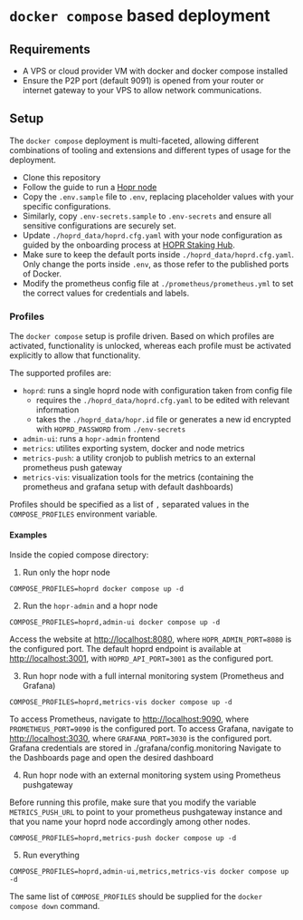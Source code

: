 # `docker compose` based deployment

## Requirements

- A VPS or cloud provider VM with docker and docker compose installed
- Ensure the P2P port (default 9091) is opened from your router or internet gateway to your VPS to allow network communications.

## Setup

The `docker compose` deployment is multi-faceted, allowing different combinations of tooling and extensions and different types of usage for the deployment.

- Clone this repository
- Follow the guide to run a [Hopr node](https://docs.hoprnet.org/node/start-here)
- Copy the `.env.sample` file to `.env`, replacing placeholder values with your specific configurations.
- Similarly, copy `.env-secrets.sample` to `.env-secrets` and ensure all sensitive configurations are securely set.
- Update `./hoprd_data/hoprd.cfg.yaml` with your node configuration as guided by the onboarding process at [HOPR Staking Hub](https://hub.hoprnet.org).
- Make sure to keep the default ports inside `./hoprd_data/hoprd.cfg.yaml`. Only change the ports inside `.env`, as those refer to the published ports of Docker.
- Modify the prometheus config file at `./prometheus/prometheus.yml` to set the correct values for credentials and labels.

### Profiles

The `docker compose` setup is profile driven. Based on which profiles are activated, functionality is unlocked, whereas each profile must be activated explicitly to allow that functionality.

The supported profiles are:

- `hoprd`: runs a single hoprd node with configuration taken from config file
  - requires the `./hoprd_data/hoprd.cfg.yaml` to be edited with relevant information
  - takes the `./hoprd_data/hopr.id` file or generates a new id encrypted with `HOPRD_PASSWORD` from `./env-secrets`
- `admin-ui`: runs a `hopr-admin` frontend
- `metrics`: utilites exporting system, docker and node metrics
- `metrics-push`: a utility cronjob to publish metrics to an external prometheus push gateway
- `metrics-vis`: visualization tools for the metrics (containing the prometheus and grafana setup with default dashboards)

Profiles should be specified as a list of `,` separated values in the `COMPOSE_PROFILES` environment variable.

#### Examples

Inside the copied compose directory:

1. Run only the hopr node

```shell
COMPOSE_PROFILES=hoprd docker compose up -d
```

2. Run the `hopr-admin` and a hopr node

```shell
COMPOSE_PROFILES=hoprd,admin-ui docker compose up -d
```

Access the website at [http://localhost:8080](http://localhost:8080), where `HOPR_ADMIN_PORT=8080` is the configured port.
The default hoprd endpoint is available at [http://localhost:3001](http://localhost:3001), with `HOPRD_API_PORT=3001` as the configured port.

3. Run hopr node with a full internal monitoring system (Prometheus and Grafana)

```shell
COMPOSE_PROFILES=hoprd,metrics-vis docker compose up -d
```

To access Prometheus, navigate to [http://localhost:9090](http://localhost:9090), where `PROMETHEUS_PORT=9090` is the configured port.
To access Grafana, navigate to [http://localhost:3030](http://localhost:3030), where `GRAFANA_PORT=3030` is the configured port.
Grafana credentials are stored in ./grafana/config.monitoring
Navigate to the Dashboards page and open the desired dashboard

4. Run hopr node with an external monitoring system using Prometheus pushgateway

Before running this profile, make sure that you modify the variable `METRICS_PUSH_URL` to point to your prometheus pushgateway instance and that you name your hoprd node accordingly among other nodes.

```shell
COMPOSE_PROFILES=hoprd,metrics-push docker compose up -d
```

5. Run everything

```shell
COMPOSE_PROFILES=hoprd,admin-ui,metrics,metrics-vis docker compose up -d
```

The same list of `COMPOSE_PROFILES` should be supplied for the `docker compose down` command.
